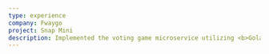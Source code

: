 ```yaml
---
type: experience
company: Fwaygo
project: Snap Mini
description: Implemented the voting game microservice utilizing <b>Golang, Firestore, Firebase Real-time Database, gRPC, Docker, Kubernetes, GraphQL and AWS S3</b>. This feature includes a tinder-like voting system for songs, mutual likes (songs that you and your snapchat friends liked), and community favorites (songs that your friends liked). This microservice was then integrated in the front-end using <b>React, Redux, and the Snap Mini SDK</b>.
---
```

